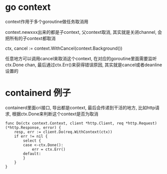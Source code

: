# go context

context作用于多个goroutine做任务取消用

context.newxxx出来的都是子context, 父context取消, 其实就是关闭channel, 会把所有的子context都取消

ctx, cancel := context.WithCancel(context.Background())

任意地方可以调用cancel来取消这个context, 在对应的goroutine里面需要监听ctx.Done chan, 最后通过ctx.Err()来获得错误原因, 其实就是cancel或者deanline设置的

# containerd 例子

containerd里面cri接口, 导出都是context, 最后会传递到干活的地方, 比如http请求, 根据ctx.Done来判断这个context是否为取消

```
func Do(ctx context.Context, client *http.Client, req *http.Request) (*http.Response, error) {
	resp, err := client.Do(req.WithContext(ctx))
	if err != nil {
		select {
		case <-ctx.Done():
			err = ctx.Err()
		default:
		}
	}
}
```
